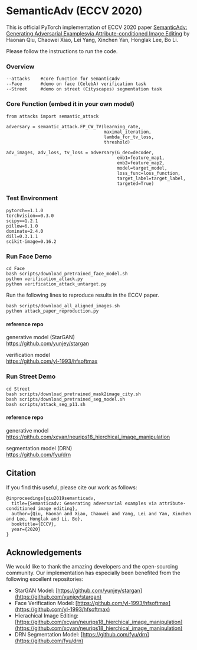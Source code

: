 # SemanticAdv (ECCV 2020)

This is official PyTorch implementation of ECCV 2020 paper [SemanticAdv: Generating Adversarial Examplesvia Attribute-conditioned Image Editing](https://arxiv.org/abs/1906.07927) by Haonan Qiu, Chaowei Xiao, Lei Yang, Xinchen Yan, Honglak Lee, Bo Li.

Please follow the instructions to run the code.

### Overview
 ```
 --attacks    #core function for SemanticAdv
 --Face       #demo on face (CelebA) verification task
 --Street     #demo on street (Cityscapes) segmentation task
 ```

### Core Function (embed it in your own model)
 ```
 from attacks import semantic_attack
 
 adversary = semantic_attack.FP_CW_TV(learning_rate, 
                                      maximal_iteration,
                                      lambda_for_tv_loss,
                                      threshold) 
 
 adv_images, adv_loss, tv_loss = adversary(G_dec=decoder,
                                           emb1=feature_map1,
                                           emb2=feature_map2,
                                           model=target_model,
                                           loss_func=loss_function,
                                           target_label=target_label,
                                           targeted=True)
 ```

### Test Environment
 ```
 pytorch==1.1.0
 torchvision==0.3.0
 scipy==1.2.1
 pillow=6.1.0
 dominate=2.4.0
 dill=0.3.1.1
 scikit-image=0.16.2
 ```

### Run Face Demo
 ```
 cd Face
 bash scripts/download_pretrained_face_model.sh
 python verification_attack.py
 python verification_attack_untarget.py
 ```
 
Run the following lines to reproduce results in the ECCV paper.
 ```
 bash scripts/download_all_aligned_images.sh
 python attack_paper_reproduction.py
 ```
 
#### reference repo

generative model (StarGAN)  
https://github.com/yunjey/stargan

verification model  
https://github.com/yl-1993/hfsoftmax 

### Run Street Demo
 ```
 cd Street
 bash scripts/download_pretrained_mask2image_city.sh
 bash scripts/download_pretrained_seg_model.sh
 bash scripts/attack_seg_p11.sh
 ```
#### reference repo

generative model  
https://github.com/xcyan/neurips18_hierchical_image_manipulation

segmentation model (DRN)  
https://github.com/fyu/drn

## Citation
If you find this useful, please cite our work as follows:
```
@inproceedings{qiu2019semanticadv,
  title={Semanticadv: Generating adversarial examples via attribute-conditioned image editing},
  author={Qiu, Haonan and Xiao, Chaowei and Yang, Lei and Yan, Xinchen and Lee, Honglak and Li, Bo},
  booktitle={ECCV},
  year={2020}
}
```
## Acknowledgements
We would like to thank the amazing developers and the open-sourcing community. Our implementation has especially been benefited from the following excellent repositories:
* StarGAN Model: [https://github.com/yunjey/stargan](https://github.com/yunjey/stargan)
* Face Verification Model: [https://github.com/yl-1993/hfsoftmax](https://github.com/yl-1993/hfsoftmax) 
* Hierachical Image Editing: [https://github.com/xcyan/neurips18_hierchical_image_manipulation](https://github.com/xcyan/neurips18_hierchical_image_manipulation)
* DRN Segmentation Model: [https://github.com/fyu/drn](https://github.com/fyu/drn)
